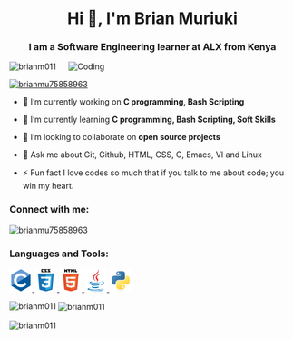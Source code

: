 <h1 align="center">Hi 👋, I'm Brian Muriuki</h1>
<h3 align="center">I am a Software Engineering learner at ALX from Kenya</h3>
<img align="right" alt="Coding" width="400" src="https://media1.giphy.com/media/SWoSkN6DxTszqIKEqv/giphy.gif?cid=ecf05e476q014sy8lpbvadlz0wgyr0y2msfnte7uhw3tcpxp&rid=giphy.gif">

<p align="left"> <img src="https://komarev.com/ghpvc/?username=brianm011&label=Profile%20views&color=0e75b6&style=flat" alt="brianm011" /> </p>

<p align="left"> <a href="https://twitter.com/brianmu75858963" target="blank"><img src="https://img.shields.io/twitter/follow/brianmu75858963?logo=twitter&style=for-the-badge" alt="brianmu75858963" /></a> </p>

- 🔭 I’m currently working on **C programming, Bash Scripting**

- 🌱 I’m currently learning **C programming, Bash Scripting, Soft Skills**

- 👯 I’m looking to collaborate on **open source projects**

- 💬 Ask me about Git, Github, HTML, CSS, C, Emacs, VI and Linux

- ⚡ Fun fact I love codes so much that if you talk to me about code; you win my heart.

<h3 align="left">Connect with me:</h3>
<p align="left">
<a href="https://twitter.com/brianmu75858963" target="blank"><img align="center" src="https://raw.githubusercontent.com/rahuldkjain/github-profile-readme-generator/master/src/images/icons/Social/twitter.svg" alt="brianmu75858963" height="30" width="40" /></a>
</p>

<h3 align="left">Languages and Tools:</h3>
<p align="left"> <a href="https://www.cprogramming.com/" target="_blank" rel="noreferrer"> <img src="https://raw.githubusercontent.com/devicons/devicon/master/icons/c/c-original.svg" alt="c" width="40" height="40"/> </a> <a href="https://www.w3schools.com/css/" target="_blank" rel="noreferrer"> <img src="https://raw.githubusercontent.com/devicons/devicon/master/icons/css3/css3-original-wordmark.svg" alt="css3" width="40" height="40"/> </a> <a href="https://www.w3.org/html/" target="_blank" rel="noreferrer"> <img src="https://raw.githubusercontent.com/devicons/devicon/master/icons/html5/html5-original-wordmark.svg" alt="html5" width="40" height="40"/> </a> <a href="https://www.java.com" target="_blank" rel="noreferrer"> <img src="https://raw.githubusercontent.com/devicons/devicon/master/icons/java/java-original.svg" alt="java" width="40" height="40"/> </a> <a href="https://www.python.org" target="_blank" rel="noreferrer"> <img src="https://raw.githubusercontent.com/devicons/devicon/master/icons/python/python-original.svg" alt="python" width="40" height="40"/> </a> </p>

<p><img align="left" src="https://github-readme-stats.vercel.app/api/top-langs?username=brianm011&show_icons=true&locale=en&layout=compact" alt="brianm011" /></p>

<p>&nbsp;<img align="center" src="https://github-readme-stats.vercel.app/api?username=brianm011&show_icons=true&locale=en" alt="brianm011" /></p>

<p><img align="center" src="https://github-readme-streak-stats.herokuapp.com/?user=brianm011&" alt="brianm011" /></p>
